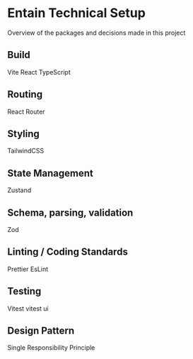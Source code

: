 # Entain Technical Setup

Overview of the packages and decisions made in this project

## Build

Vite
React
TypeScript

## Routing

React Router

## Styling

TailwindCSS

## State Management

Zustand

## Schema, parsing, validation

Zod

## Linting / Coding Standards

Prettier
EsLint

## Testing

Vitest
vitest ui

## Design Pattern

Single Responsibility Principle
